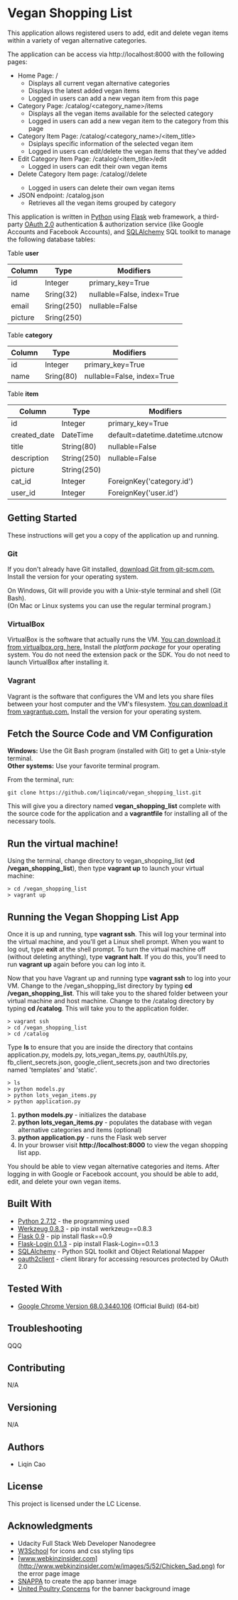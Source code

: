 # Vegan Shopping List

This application allows registered users to add, edit and delete vegan items within a variety of vegan alternative categories.

The application can be access via http://localhost:8000 with the following pages:
* Home Page: /
    * Displays all current vegan alternative categories
    * Displays the latest added vegan items
    * Logged in users can add a new vegan item from this page
* Category Page: /catalog/<category_name>/items
    * Displays all the vegan items available for the selected category
    * Logged in users can add a new vegan item to the category from this page
* Category Item Page: /catalog/<category_name>/<item_title>
    * Dsiplays specific information of the selected vegan item
    * Logged in users can edit/delete the vegan items that they've added
* Edit Category Item Page: /catalog/<item_title>/edit
    * Logged in users can edit their own vegan items
* Delete Category Item page: /catalog/<item>/delete
    * Logged in users can delete their own vegan items
* JSON endpoint: /catalog.json
    * Retrieves all the vegan items grouped by category

This application is written in [Python](https://www.python.org/) using [Flask](http://flask.pocoo.org/) web framework, a third-party [OAuth 2.0](https://oauth.net/2/) authentication & authorization service (like Google Accounts and Facebook Accounts), and [SQLAlchemy](http://www.sqlalchemy.org/) SQL toolkit to manage the following database tables:

Table **user**

Column    | Type         | Modifiers                      
--------- |------------- |----------------------------
id        | Integer      | primary_key=True
name      | Sring(32)    | nullable=False, index=True
email     | Sring(250)   | nullable=False
picture   | Sring(250)   |

Table **category**

Column | Type      | Modifiers
------ |---------- |------------------------
id     | Integer   | primary_key=True
name   | Sring(80) | nullable=False, index=True

Table **item**

Column        |  Type       | Modifiers
------------- |------------ |----------------------------------
id            | Integer     | primary_key=True
created_date  | DateTime    | default=datetime.datetime.utcnow
title         | String(80)  | nullable=False
description   | String(250) | nullable=False
picture       | String(250) |
cat_id        | Integer     | ForeignKey('category.id')
user_id       | Integer     | ForeignKey('user.id')

## Getting Started

These instructions will get you a copy of the application up and running.

### Git

If you don't already have Git installed, [download Git from git-scm.com.](http://git-scm.com/downloads) Install the version for your operating system.

On Windows, Git will provide you with a Unix-style terminal and shell (Git Bash).  
(On Mac or Linux systems you can use the regular terminal program.)

### VirtualBox

VirtualBox is the software that actually runs the VM. [You can download it from virtualbox.org, here.](https://www.virtualbox.org/wiki/Downloads)  Install the *platform package* for your operating system.  You do not need the extension pack or the SDK. You do not need to launch VirtualBox after installing it.

### Vagrant

Vagrant is the software that configures the VM and lets you share files between your host computer and the VM's filesystem.  [You can download it from vagrantup.com.](https://www.vagrantup.com/downloads) Install the version for your operating system.

## Fetch the Source Code and VM Configuration

**Windows:** Use the Git Bash program (installed with Git) to get a Unix-style terminal.  
**Other systems:** Use your favorite terminal program.

From the terminal, run:

    git clone https://github.com/liqinca0/vegan_shopping_list.git

This will give you a directory named **vegan_shopping_list** complete with the source code for the application and a **vagrantfile** for installing all of the necessary tools. 

## Run the virtual machine!

Using the terminal, change directory to vegan_shopping_list (**cd /vegan_shopping_list**), then type **vagrant up** to launch your virtual machine:

    > cd /vegan_shopping_list
    > vagrant up

## Running the Vegan Shopping List App
Once it is up and running, type **vagrant ssh**. This will log your terminal into the virtual machine, and you'll get a Linux shell prompt. When you want to log out, type **exit** at the shell prompt.  To turn the virtual machine off (without deleting anything), type **vagrant halt**. If you do this, you'll need to run **vagrant up** again before you can log into it.

Now that you have Vagrant up and running type **vagrant ssh** to log into your VM.  Change to the /vegan_shopping_list directory by typing **cd /vegan_shopping_list**. This will take you to the shared folder between your virtual machine and host machine. Change to the /catalog directory by typing **cd /catalog**. This will take you to the application folder.

    > vagrant ssh
    > cd /vegan_shopping_list
    > cd /catalog
    
Type **ls** to ensure that you are inside the directory that contains application.py, models.py, lots_vegan_items.py, oauthUtils.py, fb_client_secrets.json, google_client_secrets.json and two directories named 'templates' and 'static'.

    > ls
    > python models.py
    > python lots_vegan_items.py
    > python application.py
    
1. **python models.py** - initializes the database
2. **python lots_vegan_items.py** - populates the database with vegan alternative categories and items (optional)
3. **python application.py** - runs the Flask web server
4. In your browser visit **http://localhost:8000** to view the vegan shopping list app.

You should be able to view vegan alternative categories and items. After logging in with Google or Facebook account, you should be able to add, edit, and delete your own vegan items.

## Built With

* [Python 2.7.12](https://docs.python.org/2/index.html) - the programming used
* [Werkzeug 0.8.3](http://werkzeug.pocoo.org) - pip install werkzeug==0.8.3
* [Flask 0.9](https://flask-ptbr.readthedocs.io/en/latest/quickstart.html) - pip install flask==0.9
* [Flask-Login 0.1.3](https://flask-login.readthedocs.io/en/0.1.3) - pip install Flask-Login==0.1.3
* [SQLAlchemy](http://www.sqlalchemy.org) - Python SQL toolkit and Object Relational Mapper
* [oauth2client](https://github.com/google/oauth2client) - client library for accessing resources protected by OAuth 2.0

## Tested With

* [Google Chrome Version 68.0.3440.106](https://www.google.com/chrome/) (Official Build) (64-bit)

## Troubleshooting

QQQ

## Contributing

N/A

## Versioning

N/A

## Authors

* Liqin Cao

## License

This project is licensed under the LC License.

## Acknowledgments

* Udacity Full Stack Web Developer Nanodegree
* [W3School](https://www.w3schools.com/) for icons and css styling tips
* [www.webkinzinsider.com](http://www.webkinzinsider.com/w/images/5/52/Chicken_Sad.png) for the error page image
* [SNAPPA](https://snappa.com/) to create the app banner image
* [United Poultry Concerns](http://upc-online.org/) for the banner background image
